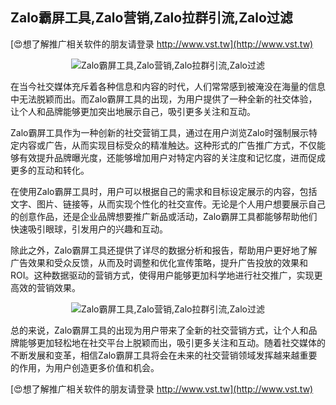 ## **Zalo霸屏工具,Zalo营销,Zalo拉群引流,Zalo过滤**

[😍想了解推广相关软件的朋友请登录 http://www.vst.tw](http://www.vst.tw)

 <center><img src="https://vst.tw/MP4/tuiguang/png/6.png" alt="Zalo霸屏工具,Zalo营销,Zalo拉群引流,Zalo过滤"></center>

在当今社交媒体充斥着各种信息和内容的时代，人们常常感到被淹没在海量的信息中无法脱颖而出。而Zalo霸屏工具的出现，为用户提供了一种全新的社交体验，让个人和品牌能够更加突出地展示自己，吸引更多关注和互动。

Zalo霸屏工具作为一种创新的社交营销工具，通过在用户浏览Zalo时强制展示特定内容或广告，从而实现目标受众的精准触达。这种形式的广告推广方式，不仅能够有效提升品牌曝光度，还能够增加用户对特定内容的关注度和记忆度，进而促成更多的互动和转化。

在使用Zalo霸屏工具时，用户可以根据自己的需求和目标设定展示的内容，包括文字、图片、链接等，从而实现个性化的社交宣传。无论是个人用户想要展示自己的创意作品，还是企业品牌想要推广新品或活动，Zalo霸屏工具都能够帮助他们快速吸引眼球，引发用户的兴趣和互动。

除此之外，Zalo霸屏工具还提供了详尽的数据分析和报告，帮助用户更好地了解广告效果和受众反馈，从而及时调整和优化宣传策略，提升广告投放的效果和ROI。这种数据驱动的营销方式，使得用户能够更加科学地进行社交推广，实现更高效的营销效果。

 <center><img src="https://vst.tw/MP4/tuiguang/png/1.png" alt="Zalo霸屏工具,Zalo营销,Zalo拉群引流,Zalo过滤"></center>

总的来说，Zalo霸屏工具的出现为用户带来了全新的社交营销方式，让个人和品牌能够更加轻松地在社交平台上脱颖而出，吸引更多关注和互动。随着社交媒体的不断发展和变革，相信Zalo霸屏工具将会在未来的社交营销领域发挥越来越重要的作用，为用户创造更多价值和机会。

[😍想了解推广相关软件的朋友请登录 http://www.vst.tw](http://www.vst.tw)



